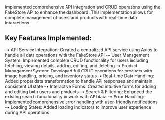  implemented comprehensive API integration and CRUD operations using the FakeStore API to enhance the dashboard.
This implementation allows for complete management of users and products with real-time data interactions.

## Key Features Implemented:

-•  API Service Integration: Created a centralized API service using Axios to handle all data operations with the FakeStore API
-•  User Management System: Implemented complete CRUD functionality for users including fetching, viewing details, adding, editing, and deleting
-•  Product Management System: Developed full CRUD operations for products with image handling, pricing, and inventory status
-•  Real-time Data Handling: Added proper data transformation to handle API responses and maintain consistent UI state
-•  Interactive Forms: Created intuitive forms for adding and editing both users and products
-• Search & Filtering: Enhanced the existing search functionality to work with API data
-• Error Handling: Implemented comprehensive error handling with user-friendly notifications
-•  Loading States: Added loading indicators to improve user experience during API operations
